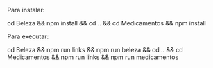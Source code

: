 
Para instalar:

cd Beleza && npm install && cd .. && cd Medicamentos && npm install



Para executar:

cd Beleza && npm run links && npm run beleza && cd .. && cd Medicamentos && npm run links && npm run medicamentos
